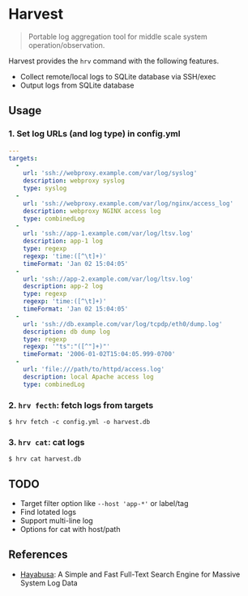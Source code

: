 # Harvest

> Portable log aggregation tool for middle scale system operation/observation.

Harvest provides the `hrv` command with the following features.

- Collect remote/local logs to SQLite database via SSH/exec
- Output logs from SQLite database

## Usage

### 1. Set log URLs (and log type) in config.yml

``` yaml
---
targets:
  -
    url: 'ssh://webproxy.example.com/var/log/syslog'
    description: webproxy syslog
    type: syslog
  -
    url: 'ssh://webproxy.example.com/var/log/nginx/access_log'
    description: webproxy NGINX access log
    type: combinedLog
  -
    url: 'ssh://app-1.example.com/var/log/ltsv.log'
    description: app-1 log
    type: regexp
    regexp: 'time:([^\t]+)'
    timeFormat: 'Jan 02 15:04:05'
  -
    url: 'ssh://app-2.example.com/var/log/ltsv.log'
    description: app-2 log
    type: regexp
    regexp: 'time:([^\t]+)'
    timeFormat: 'Jan 02 15:04:05'
  -
    url: 'ssh://db.example.com/var/log/tcpdp/eth0/dump.log'
    description: db dump log
    type: regexp
    regexp: '"ts":"([^"]+)"'
    timeFormat: '2006-01-02T15:04:05.999-0700'
  -
    url: 'file:///path/to/httpd/access.log'
    description: local Apache access log
    type: combinedLog
```

### 2. `hrv fecth`: fetch logs from targets

``` console
$ hrv fetch -c config.yml -o harvest.db
```

### 3. `hrv cat`: cat logs

``` console
$ hrv cat harvest.db
```

## TODO

- Target filter option like `--host 'app-*'` or label/tag
- Find lotated logs
- Support multi-line log
- Options for cat with host/path

## References

- [Hayabusa](https://github.com/hirolovesbeer/hayabusa): A Simple and Fast Full-Text Search Engine for Massive System Log Data
